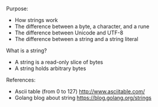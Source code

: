 Purpose:
- How strings work 
- The difference between a byte, a character, and a rune
- The difference between Unicode and UTF-8
- The difference between a string and a string literal

What is a string?
- A string is a read-only slice of bytes
- A string holds arbitrary bytes

References:
- Ascii table (from 0 to 127)
http://www.asciitable.com/
- Golang blog about string
https://blog.golang.org/strings